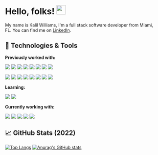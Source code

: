 # Hello, folks! <img src="https://raw.githubusercontent.com/MartinHeinz/MartinHeinz/master/wave.gif" width="30px">

My name is Kalil Williams, I'm a full stack software developer from Miami, FL. You can find me on [LinkedIn](https://www.linkedin.com/in/kalilwillams/).

## 🔧 Technologies & Tools

**Previously worked with:**

![](https://img.shields.io/badge/Previous-Ruby-informational?style=flat&logo=<LOGO_NAME>&logoColor=white&color=2bbc8a) 
![](https://img.shields.io/badge/Previous-PHP-informational?style=flat&logo=<LOGO_NAME>&logoColor=white&color=2bbc8a) 
![](https://img.shields.io/badge/Previous-Python-informational?style=flat&logo=<LOGO_NAME>&logoColor=white&color=2bbc8a) 
![](https://img.shields.io/badge/Previous-HTML-informational?style=flat&logo=<LOGO_NAME>&logoColor=white&color=2bbc8a) 
![](https://img.shields.io/badge/Previous-CSS-informational?style=flat&logo=<LOGO_NAME>&logoColor=white&color=2bbc8a) 
![](https://img.shields.io/badge/Previous-JavaScript-informational?style=flat&logo=<LOGO_NAME>&logoColor=white&color=2bbc8a) 
![](https://img.shields.io/badge/Previous-Wordpress-informational?style=flat&logo=<LOGO_NAME>&logoColor=white&color=2bbc8a) 
![](https://img.shields.io/badge/Previous-SQL-informational?style=flat&logo=<LOGO_NAME>&logoColor=white&color=2bbc8a) 

![](https://img.shields.io/badge/Previous-Rails-informational?style=flat&logo=<LOGO_NAME>&logoColor=white&color=2bbc8a) 
![](https://img.shields.io/badge/Previous-React-informational?style=flat&logo=<LOGO_NAME>&logoColor=white&color=2bbc8a) 
![](https://img.shields.io/badge/Previous-SVN-informational?style=flat&logo=<LOGO_NAME>&logoColor=white&color=2bbc8a) 
![](https://img.shields.io/badge/Previous-Heroku-informational?style=flat&logo=<LOGO_NAME>&logoColor=white&color=2bbc8a) 
![](https://img.shields.io/badge/Previous-CircleCI-informational?style=flat&logo=<LOGO_NAME>&logoColor=white&color=2bbc8a) 
![](https://img.shields.io/badge/Previous-Bitbucket-informational?style=flat&logo=<LOGO_NAME>&logoColor=white&color=2bbc8a) 
![](https://img.shields.io/badge/Previous-VS_Code-informational?style=flat&logo=<LOGO_NAME>&logoColor=white&color=2bbc8a) 
![](https://img.shields.io/badge/Previous-Jira-informational?style=flat&logo=<LOGO_NAME>&logoColor=white&color=2bbc8a) 

**Learning:**

![](https://img.shields.io/badge/Learning-Kafka-informational?style=flat&logo=<LOGO_NAME>&logoColor=white&color=2bbc8a) 
![](https://img.shields.io/badge/Learning-Kubernetes-informational?style=flat&logo=<LOGO_NAME>&logoColor=white&color=2bbc8a) 

**Currently working with:**

![](https://img.shields.io/badge/Current-Ruby_on_Rails-informational?style=flat&logo=<LOGO_NAME>&logoColor=white&color=2bbc8a)
![](https://img.shields.io/badge/Current-Typescript-informational?style=flat&logo=<LOGO_NAME>&logoColor=white&color=2bbc8a) 
![](https://img.shields.io/badge/Current-AWS-informational?style=flat&logo=<LOGO_NAME>&logoColor=white&color=2bbc8a) 
![](https://img.shields.io/badge/Current-Git-informational?style=flat&logo=<LOGO_NAME>&logoColor=white&color=2bbc8a) 
![](https://img.shields.io/badge/Current-PostgreSQL-informational?style=flat&logo=<LOGO_NAME>&logoColor=white&color=2bbc8a) 

## &#x1f4c8; GitHub Stats (2022)

[![Top Langs](https://github-readme-stats.vercel.app/api/top-langs/?username=kalil1&langs_count=15&hide=C,Shell,SCSS,CoffeeScript&layout=compact)](https://github.com/kalil1/github-readme-stats)
[![Anurag's GitHub stats](https://github-readme-stats.vercel.app/api?username=kalil1&hide=issues,contribs&include_all_commits=true&show_icons=true)](https://github.com/anuraghazra/github-readme-stats)
